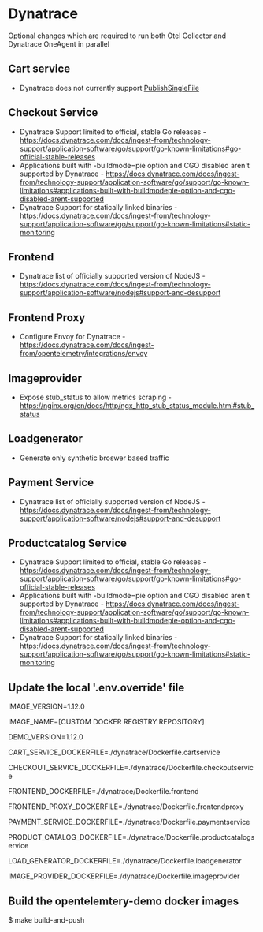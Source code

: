# Dynatrace

Optional changes which are required to run both Otel Collector and Dynatrace OneAgent in parallel

## Cart service

- Dynatrace does not currently support [PublishSingleFile](https://learn.microsoft.com/en-us/dotnet/core/deploying/single-file)

## Checkout Service

- Dynatrace Support limited to official, stable Go releases - https://docs.dynatrace.com/docs/ingest-from/technology-support/application-software/go/support/go-known-limitations#go-official-stable-releases
- Applications built with -buildmode=pie option and CGO disabled aren't supported by Dynatrace - https://docs.dynatrace.com/docs/ingest-from/technology-support/application-software/go/support/go-known-limitations#applications-built-with-buildmodepie-option-and-cgo-disabled-arent-supported
- Dynatrace Support for statically linked binaries - https://docs.dynatrace.com/docs/ingest-from/technology-support/application-software/go/support/go-known-limitations#static-monitoring

## Frontend

- Dynatrace list of officially supported version of NodeJS - https://docs.dynatrace.com/docs/ingest-from/technology-support/application-software/nodejs#support-and-desupport

## Frontend Proxy

- Configure Envoy for Dynatrace - https://docs.dynatrace.com/docs/ingest-from/opentelemetry/integrations/envoy

## Imageprovider

- Expose stub_status to allow metrics scraping - https://nginx.org/en/docs/http/ngx_http_stub_status_module.html#stub_status

## Loadgenerator

- Generate only synthetic broswer based traffic

## Payment Service

- Dynatrace list of officially supported version of NodeJS - https://docs.dynatrace.com/docs/ingest-from/technology-support/application-software/nodejs#support-and-desupport

## Productcatalog Service

- Dynatrace Support limited to official, stable Go releases - https://docs.dynatrace.com/docs/ingest-from/technology-support/application-software/go/support/go-known-limitations#go-official-stable-releases
- Applications built with -buildmode=pie option and CGO disabled aren't supported by Dynatrace - https://docs.dynatrace.com/docs/ingest-from/technology-support/application-software/go/support/go-known-limitations#applications-built-with-buildmodepie-option-and-cgo-disabled-arent-supported
- Dynatrace Support for statically linked binaries - https://docs.dynatrace.com/docs/ingest-from/technology-support/application-software/go/support/go-known-limitations#static-monitoring


## Update the local '.env.override' file

IMAGE_VERSION=1.12.0

IMAGE_NAME=[CUSTOM DOCKER REGISTRY REPOSITORY]

DEMO_VERSION=1.12.0

CART_SERVICE_DOCKERFILE=./dynatrace/Dockerfile.cartservice

CHECKOUT_SERVICE_DOCKERFILE=./dynatrace/Dockerfile.checkoutservice

FRONTEND_DOCKERFILE=./dynatrace/Dockerfile.frontend

FRONTEND_PROXY_DOCKERFILE=./dynatrace/Dockerfile.frontendproxy

PAYMENT_SERVICE_DOCKERFILE=./dynatrace/Dockerfile.paymentservice

PRODUCT_CATALOG_DOCKERFILE=./dynatrace/Dockerfile.productcatalogservice

LOAD_GENERATOR_DOCKERFILE=./dynatrace/Dockerfile.loadgenerator

IMAGE_PROVIDER_DOCKERFILE=./dynatrace/Dockerfile.imageprovider

## Build the opentelemtery-demo docker images
$ make build-and-push